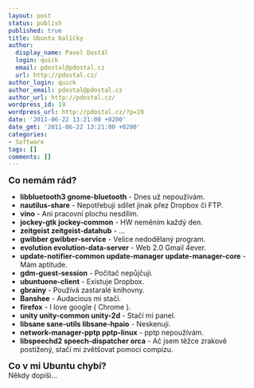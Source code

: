```yaml
---
layout: post
status: publish
published: true
title: Ubuntu balíčky
author:
  display_name: Pavel Dostál
  login: quick
  email: pdostal@pdostal.cz
  url: http://pdostal.cz/
author_login: quick
author_email: pdostal@pdostal.cz
author_url: http://pdostal.cz/
wordpress_id: 19
wordpress_url: http://pdostal.cz/?p=19
date: '2011-06-22 13:21:00 +0200'
date_gmt: '2011-06-22 13:21:00 +0200'
categories:
- Software
tags: []
comments: []
---
```

<p><span class="Apple-style-span" style="font-size: large;"><b>Co nemám rád?</b></span>
<div>
<ul>
<li><b>libbluetooth3 gnome-bluetooth</b> - Dnes už nepoužívám.</li>
<li><b>nautilus-share</b> - Nepotřebuji sdílet jinak přez Dropbox či FTP.</li>
<li><b>vino</b> - Ani pracovní plochu nesdílím.</li>
<li><b>jockey-gtk&nbsp;jockey-common</b>&nbsp;- HW neměním každý den.</li>
<li><b>zeitgeist zeitgeist-datahub</b> - ...</li>
<li><b>gwibber gwibber-service</b> - Velice nedodělaný program.</li>
<li><b>evolution evolution-data-server</b>&nbsp;- Web 2.0 Gmail 4ever.</li>
<li><b>update-notifier-common update-manager update-manager-core</b> - Mám aptitude.</li>
<li><b>gdm-guest-session</b> - Počítač nepůjčuji.</li>
<li><b>ubuntuone-client</b> - Existuje Dropbox.</li>
<li><b>gbrainy</b> - Používá zastaralé knihovny.</li>
<li><b>Banshee</b> - Audacious mi stačí.</li>
<li><b>firefox</b> - I love google ( Chrome ).</li>
<li><b>unity unity-common unity-2d</b> - Stačí mi panel.</li>
<li><b>libsane sane-utils libsane-hpaio</b> - Neskenuji.</li>
<li><b>network-manager-pptp pptp-linux</b> - pptp nepoužívám.</li>
<li><b>libspeechd2 speech-dispatcher orca</b> - Ač jsem těžce zrakově postižený, stačí mi zvětšovat pomocí compizu.</li>
</ul>
<div><span class="Apple-style-span" style="font-size: large;"><b>Co v mi Ubuntu chybí?</b></span></div>
</div>
<div>Někdy dopíši...</div>
